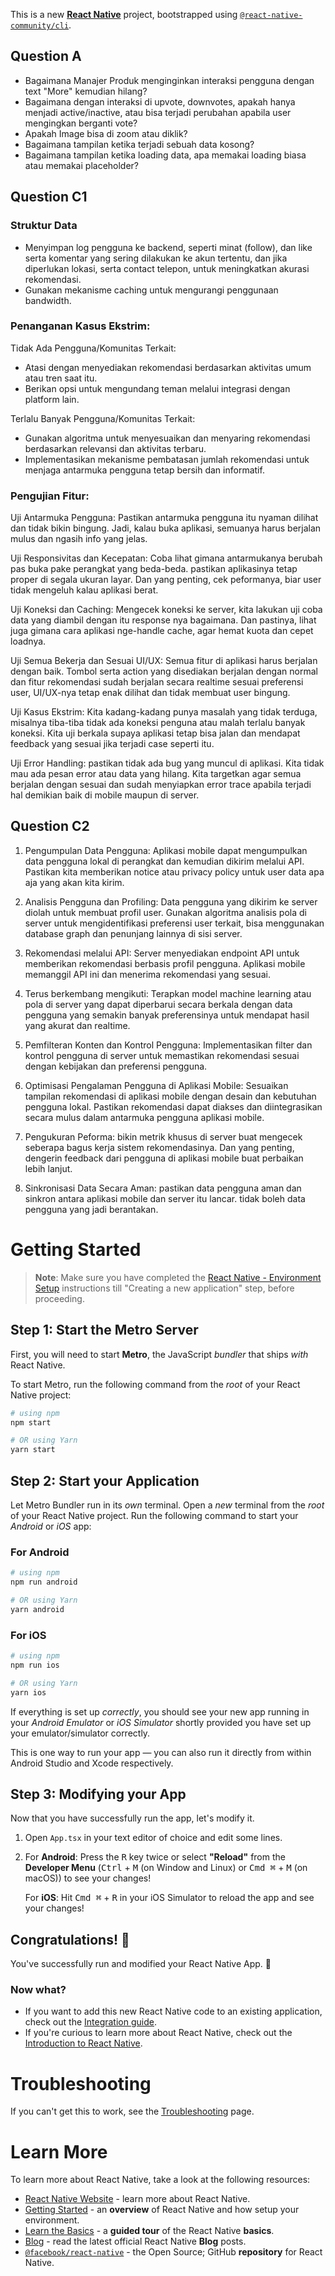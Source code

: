 This is a new [**React Native**](https://reactnative.dev) project, bootstrapped using [`@react-native-community/cli`](https://github.com/react-native-community/cli).



## Question A
- Bagaimana Manajer Produk menginginkan interaksi pengguna dengan text "More" kemudian hilang?
- Bagaimana dengan interaksi di upvote, downvotes, apakah hanya menjadi active/inactive, atau bisa terjadi perubahan apabila user mengingkan berganti vote?
- Apakah Image bisa di zoom atau diklik?
- Bagaimana tampilan ketika terjadi sebuah data kosong?
- Bagaimana tampilan ketika loading data, apa memakai loading biasa atau memakai placeholder?

## Question C1
### Struktur Data
- Menyimpan log pengguna ke backend, seperti minat (follow), dan like serta komentar yang sering dilakukan ke akun tertentu, dan jika diperlukan lokasi, serta contact telepon, untuk meningkatkan akurasi rekomendasi.
- Gunakan mekanisme caching untuk mengurangi penggunaan bandwidth.
### Penanganan Kasus Ekstrim:
Tidak Ada Pengguna/Komunitas Terkait:
- Atasi dengan menyediakan rekomendasi berdasarkan aktivitas umum atau tren saat itu.
- Berikan opsi untuk mengundang teman melalui integrasi dengan platform lain.

Terlalu Banyak Pengguna/Komunitas Terkait:
- Gunakan algoritma untuk menyesuaikan dan menyaring rekomendasi berdasarkan relevansi dan aktivitas terbaru.
- Implementasikan mekanisme pembatasan jumlah rekomendasi untuk menjaga antarmuka pengguna tetap bersih dan informatif.

### Pengujian Fitur:

Uji Antarmuka Pengguna:
Pastikan antarmuka pengguna itu nyaman dilihat dan tidak bikin bingung. Jadi, kalau buka aplikasi, semuanya harus berjalan mulus dan ngasih info yang jelas.

Uji Responsivitas dan Kecepatan:
Coba lihat gimana antarmukanya berubah pas buka pake perangkat yang beda-beda. pastikan aplikasinya tetap proper di segala ukuran layar. Dan yang penting, cek peformanya, biar user tidak mengeluh kalau aplikasi berat.

Uji Koneksi dan Caching:
Mengecek koneksi ke server, kita lakukan uji coba data yang diambil dengan itu response nya bagaimana. Dan pastinya, lihat juga gimana cara aplikasi nge-handle cache, agar hemat kuota dan cepet loadnya.

Uji Semua Bekerja dan Sesuai UI/UX:
Semua fitur di aplikasi harus berjalan dengan baik. Tombol serta action yang disediakan berjalan dengan normal dan fitur rekomendasi sudah berjalan secara realtime sesuai preferensi user, UI/UX-nya tetap enak dilihat dan tidak membuat user bingung.

Uji Kasus Ekstrim:
Kita kadang-kadang punya masalah yang tidak terduga, misalnya tiba-tiba tidak ada koneksi penguna atau malah terlalu banyak koneksi. Kita uji berkala supaya aplikasi tetap bisa jalan dan mendapat feedback yang sesuai jika terjadi case seperti itu.

Uji Error Handling:
pastikan tidak ada bug yang muncul di aplikasi. Kita tidak mau ada pesan error atau data yang hilang. Kita targetkan agar semua berjalan dengan sesuai dan sudah menyiapkan error trace apabila terjadi hal demikian baik di mobile maupun di server.



## Question C2
1. Pengumpulan Data Pengguna:
Aplikasi mobile dapat mengumpulkan data pengguna lokal di perangkat dan kemudian dikirim melalui API.
Pastikan kita memberikan notice atau privacy policy untuk user data apa aja yang akan kita kirim.

2. Analisis Pengguna dan Profiling:
Data pengguna yang dikirim ke server diolah untuk membuat profil user.
Gunakan algoritma analisis pola di server untuk mengidentifikasi preferensi user terkait, bisa menggunakan database graph dan penunjang lainnya di sisi server.

3. Rekomendasi melalui API:
Server menyediakan endpoint API untuk memberikan rekomendasi berbasis profil pengguna.
Aplikasi mobile memanggil API ini dan menerima rekomendasi yang sesuai.

4. Terus berkembang mengikuti:
Terapkan model machine learning atau pola di server yang dapat diperbarui secara berkala dengan data pengguna yang semakin banyak preferensinya untuk mendapat hasil yang akurat dan realtime.

5. Pemfilteran Konten dan Kontrol Pengguna:
Implementasikan filter dan kontrol pengguna di server untuk memastikan rekomendasi sesuai dengan kebijakan dan preferensi pengguna.

6. Optimisasi Pengalaman Pengguna di Aplikasi Mobile:
Sesuaikan tampilan rekomendasi di aplikasi mobile dengan desain dan kebutuhan pengguna lokal.
Pastikan rekomendasi dapat diakses dan diintegrasikan secara mulus dalam antarmuka pengguna aplikasi mobile.

7. Pengukuran Peforma:
bikin metrik khusus di server buat mengecek seberapa bagus kerja sistem rekomendasinya. Dan yang penting, dengerin feedback dari pengguna di aplikasi mobile buat perbaikan lebih lanjut.

8. Sinkronisasi Data Secara Aman:
pastikan data pengguna aman dan sinkron antara aplikasi mobile dan server itu lancar. tidak boleh data pengguna yang jadi berantakan.

# Getting Started

>**Note**: Make sure you have completed the [React Native - Environment Setup](https://reactnative.dev/docs/environment-setup) instructions till "Creating a new application" step, before proceeding.

## Step 1: Start the Metro Server

First, you will need to start **Metro**, the JavaScript _bundler_ that ships _with_ React Native.

To start Metro, run the following command from the _root_ of your React Native project:

```bash
# using npm
npm start

# OR using Yarn
yarn start
```

## Step 2: Start your Application

Let Metro Bundler run in its _own_ terminal. Open a _new_ terminal from the _root_ of your React Native project. Run the following command to start your _Android_ or _iOS_ app:

### For Android

```bash
# using npm
npm run android

# OR using Yarn
yarn android
```

### For iOS

```bash
# using npm
npm run ios

# OR using Yarn
yarn ios
```

If everything is set up _correctly_, you should see your new app running in your _Android Emulator_ or _iOS Simulator_ shortly provided you have set up your emulator/simulator correctly.

This is one way to run your app — you can also run it directly from within Android Studio and Xcode respectively.

## Step 3: Modifying your App

Now that you have successfully run the app, let's modify it.

1. Open `App.tsx` in your text editor of choice and edit some lines.
2. For **Android**: Press the <kbd>R</kbd> key twice or select **"Reload"** from the **Developer Menu** (<kbd>Ctrl</kbd> + <kbd>M</kbd> (on Window and Linux) or <kbd>Cmd ⌘</kbd> + <kbd>M</kbd> (on macOS)) to see your changes!

   For **iOS**: Hit <kbd>Cmd ⌘</kbd> + <kbd>R</kbd> in your iOS Simulator to reload the app and see your changes!

## Congratulations! :tada:

You've successfully run and modified your React Native App. :partying_face:

### Now what?

- If you want to add this new React Native code to an existing application, check out the [Integration guide](https://reactnative.dev/docs/integration-with-existing-apps).
- If you're curious to learn more about React Native, check out the [Introduction to React Native](https://reactnative.dev/docs/getting-started).

# Troubleshooting

If you can't get this to work, see the [Troubleshooting](https://reactnative.dev/docs/troubleshooting) page.

# Learn More

To learn more about React Native, take a look at the following resources:

- [React Native Website](https://reactnative.dev) - learn more about React Native.
- [Getting Started](https://reactnative.dev/docs/environment-setup) - an **overview** of React Native and how setup your environment.
- [Learn the Basics](https://reactnative.dev/docs/getting-started) - a **guided tour** of the React Native **basics**.
- [Blog](https://reactnative.dev/blog) - read the latest official React Native **Blog** posts.
- [`@facebook/react-native`](https://github.com/facebook/react-native) - the Open Source; GitHub **repository** for React Native.
